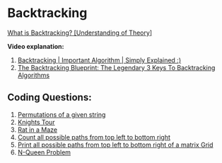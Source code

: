 # Backtracking

[What is Backtracking? [Understanding of Theory]](https://www.interviewbit.com/courses/programming/topics/backtracking/)

**Video explanation:**

1. [Backtracking | Important Algorithm | Simply Explained :)](https://youtu.be/S3rnLLHl0PM)
2. [The Backtracking Blueprint: The Legendary 3 Keys To Backtracking Algorithms](https://youtu.be/Zq4upTEaQyM)

## Coding Questions:

1. [Permutations of a given string](https://practice.geeksforgeeks.org/problems/permutations-of-a-given-string/0)
2. [Knights Tour](https://www.pepcoding.com/resources/online-java-foundation/recursion-backtracking/knights-tour-official/ojquestion)
3. [Rat in a Maze](https://practice.geeksforgeeks.org/problems/rat-in-a-maze-problem/1)
4. [Count all possible paths from top left to bottom right](https://practice.geeksforgeeks.org/problems/count-all-possible-paths-from-top-left-to-bottom-right3011/1)
5. [Print all possible paths from top left to bottom right of a matrix Grid](https://www.geeksforgeeks.org/print-all-possible-paths-from-top-left-to-bottom-right-of-a-mxn-matrix/)
6. [N-Queen Problem](https://practice.geeksforgeeks.org/problems/n-queen-problem0315/1)
